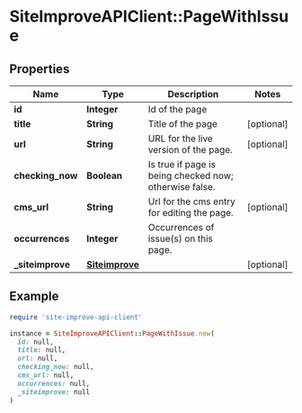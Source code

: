 # SiteImproveAPIClient::PageWithIssue

## Properties

| Name | Type | Description | Notes |
| ---- | ---- | ----------- | ----- |
| **id** | **Integer** | Id of the page |  |
| **title** | **String** | Title of the page | [optional] |
| **url** | **String** | URL for the live version of the page. | [optional] |
| **checking_now** | **Boolean** | Is true if page is being checked now; otherwise false. |  |
| **cms_url** | **String** | Url for the cms entry for editing the page. | [optional] |
| **occurrences** | **Integer** | Occurrences of issue(s) on this page. |  |
| **_siteimprove** | [**Siteimprove**](Siteimprove.md) |  | [optional] |

## Example

```ruby
require 'site-improve-api-client'

instance = SiteImproveAPIClient::PageWithIssue.new(
  id: null,
  title: null,
  url: null,
  checking_now: null,
  cms_url: null,
  occurrences: null,
  _siteimprove: null
)
```

